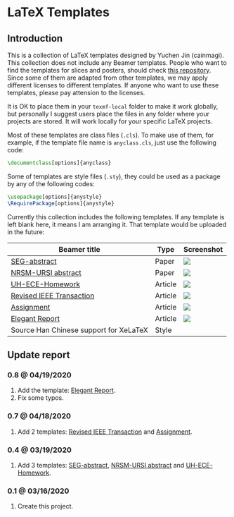 # LaTeX Templates

## Introduction

This is a collection of LaTeX templates designed by Yuchen Jin (cainmagi). This collection does not include any Beamer templates. People who want to find the templates for slices and posters, should check [this repository][git-beamer]. Since some of them are adapted from other templates, we may apply different licenses to different templates. If anyone who want to use these templates, please pay attension to the licenses.

It is OK to place them in your `texmf-local` folder to make it work globally, but personally I suggest users place the files in any folder where your projects are stored. It will work locally for your specific LaTeX projects.

Most of these templates are class files (`.cls`). To make use of them, for example, if the template file name is `anyclass.cls`, just use the following code:

```latex
\documentclass[options]{anyclass}
```

Some of templates are style files (`.sty`), they could be used as a package by any of the following codes:

```latex
\usepackage[options]{anystyle}
\RequirePackage[options]{anystyle}
```

Currently this collection includes the following templates. If any template is left blank here, it means I am arranging it. That template would be uploaded in the future:

| Beamer title | Type | Screenshot|
| ----- | ----- | ----- |
| [SEG-abstract][ex-seg-abstract]         | Paper   | [![][fig-seg-abstract]][ex-seg-abstract] |
| [NRSM-URSI abstract][ex-ursi]           | Paper   | [![][fig-ursi]][ex-ursi]                 |
| [UH-ECE-Homework][ex-ecehw]             | Article | [![][fig-ecehw]][ex-ecehw]               |
| [Revised IEEE Transaction][ex-ieeerev]  | Article | [![][fig-ieeerev]][ex-ieeerev]           |
| [Assignment][ex-cka]                    | Article | [![][fig-cka]][ex-cka]                   |
| [Elegant Report][ex-ckegr]              | Article | [![][fig-cka]][ex-ckegr]                 |
| Source Han Chinese support for XeLaTeX  | Style   |  |

## Update report

### 0.8 @ 04/19/2020

1. Add the template: [Elegant Report][ex-ckegr].
2. Fix some typos.

### 0.7 @ 04/18/2020

1. Add 2 templates: [Revised IEEE Transaction][ex-ieeerev] and [Assignment][ex-cka].

### 0.4 @ 03/19/2020

1. Add 3 templates: [SEG-abstract][ex-seg-abstract], [NRSM-URSI abstract][ex-ursi] and [UH-ECE-Homework][ex-ecehw].

### 0.1 @ 03/16/2020

1. Create this project.

[git-beamer]:https://github.com/cainmagi/UH-beamer-templates

[ex-seg-abstract]:../../tree/SEG-abstract
[ex-ursi]:../../tree/URSI
[ex-ecehw]:../../tree/ECE-homework
[ex-ieeerev]:../../tree/ieeerev
[ex-cka]:../../tree/assignment
[ex-ckegr]:../../tree/elegant-report
[fig-seg-abstract]:./display/seg-abs.png
[fig-ursi]:./display/ursi.png
[fig-ecehw]:./display/ecehw.png
[fig-ieeerev]:./display/ieeerev.png
[fig-cka]:./display/cka.png
[fig-ckegr]:./display/ckegr.png